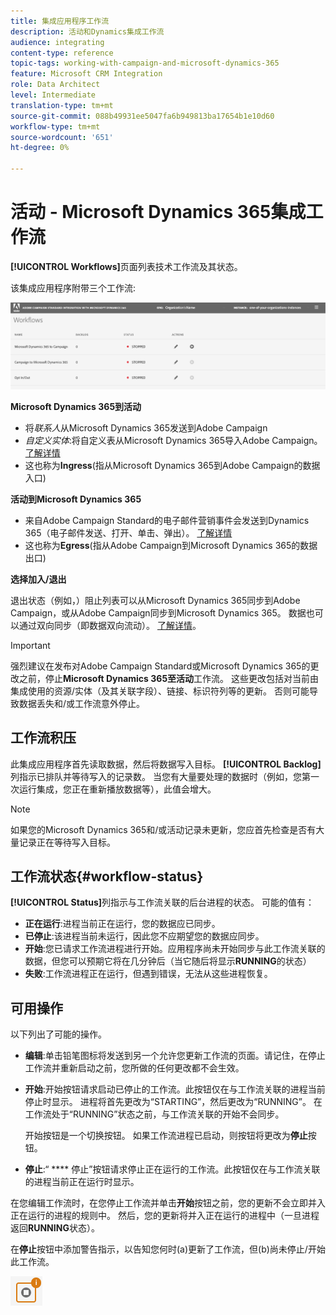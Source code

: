 ```yaml
---
title: 集成应用程序工作流
description: 活动和Dynamics集成工作流
audience: integrating
content-type: reference
topic-tags: working-with-campaign-and-microsoft-dynamics-365
feature: Microsoft CRM Integration
role: Data Architect
level: Intermediate
translation-type: tm+mt
source-git-commit: 088b49931ee5047fa6b949813ba17654b1e10d60
workflow-type: tm+mt
source-wordcount: '651'
ht-degree: 0%

---
```



# 活动 - Microsoft Dynamics 365集成工作流

**[!UICONTROL Workflows]**&#x200B;页面列表技术工作流及其状态。

该集成应用程序附带三个工作流:

![](assets/do-not-localize/d365-to-acs-ui-page-workflows.png)

**Microsoft Dynamics 365到活动**
* 将&#x200B;*联系人*&#x200B;从Microsoft Dynamics 365发送到Adobe Campaign
* *自定义实体*:将自定义表从Microsoft Dynamics 365导入Adobe Campaign。[了解详情](../../integrating/using/d365-acs-using-the-integration.md#data-flows)
* 这也称为&#x200B;**Ingress**(指从Microsoft Dynamics 365到Adobe Campaign的数据入口)

**活动到Microsoft Dynamics 365**
* 来自Adobe Campaign Standard的电子邮件营销事件会发送到Dynamics 365（电子邮件发送、打开、单击、弹出）。 [了解详情](../../integrating/using/d365-acs-using-the-integration.md#email-marketing-event-flow)
* 这也称为&#x200B;**Egress**(指从Adobe Campaign到Microsoft Dynamics 365的数据出口)

**选择加入/退出**

退出状态（例如，）阻止列表可以从Microsoft Dynamics 365同步到Adobe Campaign，或从Adobe Campaign同步到Microsoft Dynamics 365。 数据也可以通过双向同步（即数据双向流动）。 [了解详情](../../integrating/using/d365-acs-self-service-app-data-sync.md#opt-in-out-wf)。

>[!IMPORTANT]
>
>强烈建议在发布对Adobe Campaign Standard或Microsoft Dynamics 365的更改之前，停止&#x200B;**Microsoft Dynamics 365至活动**&#x200B;工作流。 这些更改包括对当前由集成使用的资源/实体（及其关联字段）、链接、标识符列等的更新。 否则可能导致数据丢失和/或工作流意外停止。

## 工作流积压

此集成应用程序首先读取数据，然后将数据写入目标。 **[!UICONTROL Backlog]**&#x200B;列指示已排队并等待写入的记录数。 当您有大量要处理的数据时（例如，您第一次运行集成，您正在重新播放数据等），此值会增大。

>[!NOTE]
>如果您的Microsoft Dynamics 365和/或活动记录未更新，您应首先检查是否有大量记录正在等待写入目标。


## 工作流状态{#workflow-status}

**[!UICONTROL Status]**&#x200B;列指示与工作流关联的后台进程的状态。 可能的值有：

* **正在运行**:进程当前正在运行，您的数据应已同步。
* **已停止**:该进程当前未运行，因此您不应期望您的数据应同步。
* **开始**:您已请求工作流进程进行开始。应用程序尚未开始同步与此工作流关联的数据，但您可以预期它将在几分钟后（当它随后将显示&#x200B;**RUNNING**&#x200B;的状态）
* **失败**:工作流进程正在运行，但遇到错误，无法从这些进程恢复。

## 可用操作

以下列出了可能的操作。

* **编辑**:单击铅笔图标将发送到另一个允许您更新工作流的页面。请记住，在停止工作流并重新启动之前，您所做的任何更改都不会生效。

* **开始**:开始按钮请求启动已停止的工作流。此按钮仅在与工作流关联的进程当前停止时显示。 进程将首先更改为“STARTING”，然后更改为“RUNNING”。 在工作流处于“RUNNING”状态之前，与工作流关联的开始不会同步。

   开始按钮是一个切换按钮。 如果工作流进程已启动，则按钮将更改为&#x200B;**停止**&#x200B;按钮。

* **停止**:“ **** 停止”按钮请求停止正在运行的工作流。此按钮仅在与工作流关联的进程当前正在运行时显示。

在您编辑工作流时，在您停止工作流并单击&#x200B;**开始**&#x200B;按钮之前，您的更新不会立即并入正在运行的进程的规则中。 然后，您的更新将并入正在运行的进程中（一旦进程返回&#x200B;**RUNNING**&#x200B;状态）。

在&#x200B;**停止**&#x200B;按钮中添加警告指示，以告知您何时(a)更新了工作流，但(b)尚未停止/开始此工作流。

![](assets/do-not-localize/d365-to-acs-icon-stop-with-changes.png)
